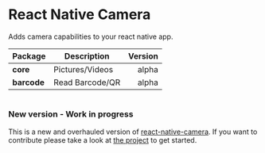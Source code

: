 # React Native Camera

Adds camera capabilities to your react native app.

| Package     | Description     | Version |
| ----------- | --------------- | ------: |
| **core**    | Pictures/Videos | alpha   |
| **barcode** | Read Barcode/QR | alpha   |

#

### **New version** - Work in progress

This is a new and overhauled version of [react-native-camera](https://github.com/react-native-camera/react-native-camera). If you want to contribute please take a look at [the project](https://github.com/react-native-camera/react-native-camera-v4/projects/1) to get started.

